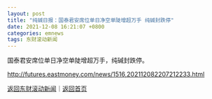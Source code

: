 ```yaml
---
layout: post
title: "纯碱日报：国泰君安席位单日净空单陡增超万手 纯碱封跌停"
date: 2021-12-08 16:21:07 +0800
categories: emnews
tags: 东财滚动新闻
---
```


国泰君安席位单日净空单陡增超万手，纯碱封跌停。

<http://futures.eastmoney.com/news/1516,202112082207212233.html>

[返回东财滚动新闻](//finews.withounder.com/emnews/)｜[返回首页](//finews.withounder.com/)